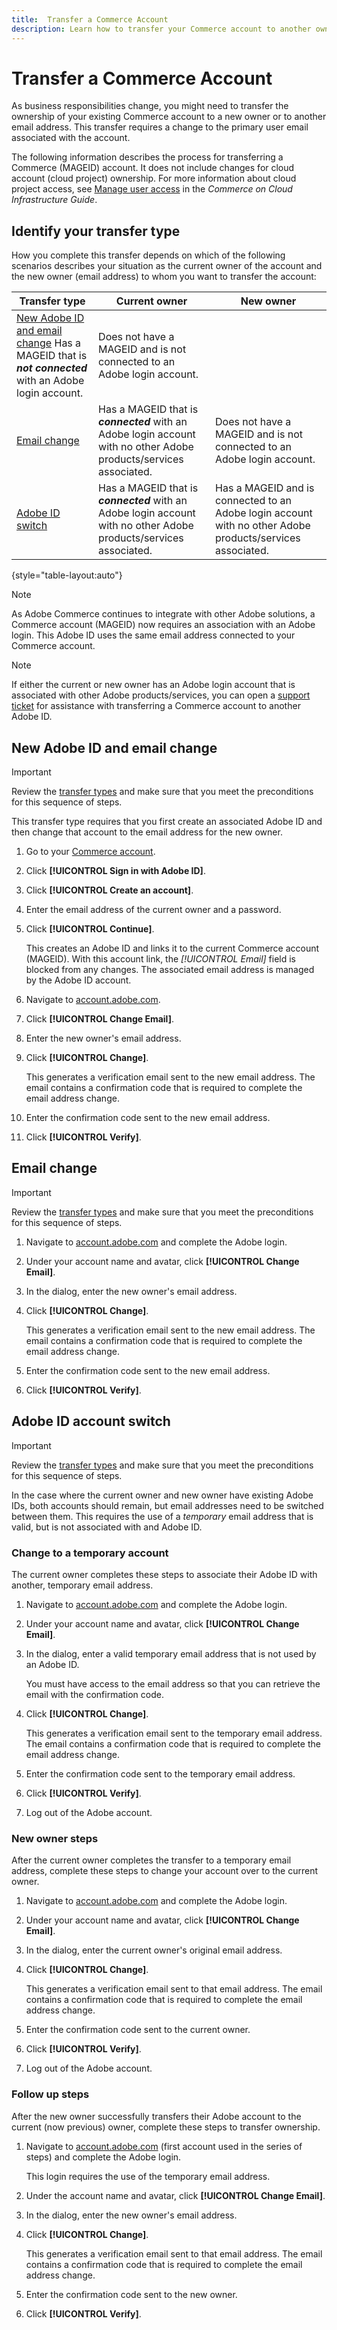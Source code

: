 ```yaml
---
title:  Transfer a Commerce Account
description: Learn how to transfer your Commerce account to another owner or email address.
---
```


# Transfer a Commerce Account

As business responsibilities change, you might need to transfer the ownership of your existing Commerce account to a new owner or to another email address. This transfer requires a change to the primary user email associated with the account. 

The following information describes the process for transferring a Commerce (MAGEID) account. It does not include changes for cloud account (cloud project) ownership. For more information about cloud project access, see [Manage user access](https://experienceleague.adobe.com/docs/commerce-cloud-service/user-guide/project/user-access.html) in the _Commerce on Cloud Infrastructure Guide_.

## Identify your transfer type

How you complete this transfer depends on which of the following scenarios describes your situation as the current owner of the account and the new owner (email address) to whom you want to transfer the account:

| Transfer type | Current owner | New owner |
| ------------- | ------------- | --------- |
| [New Adobe ID and email change](#new-adobe-id-and-email-change) Has a MAGEID that is **_not connected_** with an Adobe login account. | Does not have a MAGEID and is not connected to an Adobe login account. | 
| [Email change](#email-change) | Has a MAGEID that is **_connected_** with an Adobe login account with no other Adobe products/services associated. | Does not have a MAGEID and is not connected to an Adobe login account. |
| [Adobe ID switch](#adobe-id-account-switch) | Has a MAGEID that is **_connected_** with an Adobe login account with no other Adobe products/services associated. | Has a MAGEID and is connected to an Adobe login account with no other Adobe products/services associated. |

{style="table-layout:auto"}

>[!NOTE]
>
>As Adobe Commerce continues to integrate with other Adobe solutions, a Commerce account (MAGEID) now requires an association with an Adobe login. This Adobe ID uses the same email address connected to your Commerce account.

>[!NOTE]
>
>If either the current or new owner has an Adobe login account that is associated with other Adobe products/services, you can open a [support ticket](https://experienceleague.adobe.com/docs/commerce-knowledge-base/kb/help-center-guide/magento-help-center-user-guide.html#submit-ticket) for assistance with transferring a Commerce account to another Adobe ID. 

## New Adobe ID and email change

>[!IMPORTANT]
>
>Review the [transfer types](#identify-your-transfer-type) and make sure that you meet the preconditions for this sequence of steps.

This transfer type requires that you first create an associated Adobe ID and then change that account to the email address for the new owner.

1. Go to your [Commerce account](https://account.magento.com/customer/account/login/).

1. Click **[!UICONTROL Sign in with Adobe ID]**.

1. Click **[!UICONTROL Create an account]**.

1. Enter the email address of the current owner and a password.

1. Click **[!UICONTROL Continue]**.

   This creates an Adobe ID and links it to the current Commerce account (MAGEID). With this account link, the _[!UICONTROL Email]_ field is blocked from any changes. The associated email address is managed by the Adobe ID account.

1. Navigate to [account.adobe.com](https://account.adobe.com/).

1. Click **[!UICONTROL Change Email]**.

1. Enter the new owner's email address.

1. Click **[!UICONTROL Change]**.

   This generates a verification email sent to the new email address. The email contains a confirmation code that is required to complete the email address change.

1. Enter the confirmation code sent to the new email address.

1. Click **[!UICONTROL Verify]**.

## Email change

>[!IMPORTANT]
>
>Review the [transfer types](#identify-your-transfer-type) and make sure that you meet the preconditions for this sequence of steps.

1. Navigate to [account.adobe.com](https://account.adobe.com/) and complete the Adobe login.

1. Under your account name and avatar, click **[!UICONTROL Change Email]**.

1. In the dialog, enter the new owner's email address.

1. Click **[!UICONTROL Change]**.

   This generates a verification email sent to the new email address. The email contains a confirmation code that is required to complete the email address change.

1. Enter the confirmation code sent to the new email address.

1. Click **[!UICONTROL Verify]**.

## Adobe ID account switch

>[!IMPORTANT]
>
>Review the [transfer types](#identify-your-transfer-type) and make sure that you meet the preconditions for this sequence of steps.

In the case where the current owner and new owner have existing Adobe IDs, both accounts should remain, but email addresses need to be switched between them. This requires the use of a _temporary_ email address that is valid, but is not associated with and Adobe ID.

### Change to a temporary account

The current owner completes these steps to associate their Adobe ID with another, temporary email address.

1. Navigate to [account.adobe.com](https://account.adobe.com/) and complete the Adobe login.

1. Under your account name and avatar, click **[!UICONTROL Change Email]**.

1. In the dialog, enter a valid temporary email address that is not used by an Adobe ID.

   You must have access to the email address so that you can retrieve the email with the confirmation code. 

1. Click **[!UICONTROL Change]**.

   This generates a verification email sent to the temporary email address. The email contains a confirmation code that is required to complete the email address change.

1. Enter the confirmation code sent to the temporary email address.

1. Click **[!UICONTROL Verify]**.

1. Log out of the Adobe account.

### New owner steps

After the current owner completes the transfer to a temporary email address, complete these steps to change your account over to the current owner.

1. Navigate to [account.adobe.com](https://account.adobe.com/) and complete the Adobe login.

1. Under your account name and avatar, click **[!UICONTROL Change Email]**.

1. In the dialog, enter the current owner's original email address.

1. Click **[!UICONTROL Change]**.

   This generates a verification email sent to that email address. The email contains a confirmation code that is required to complete the email address change.

1. Enter the confirmation code sent to the current owner.

1. Click **[!UICONTROL Verify]**.

1. Log out of the Adobe account.

### Follow up steps

After the new owner successfully transfers their Adobe account to the current (now previous) owner, complete these steps to transfer ownership.

1. Navigate to [account.adobe.com](https://account.adobe.com/) (first account used in the series of steps) and complete the Adobe login.

   This login requires the use of the temporary email address.

1. Under the account name and avatar, click **[!UICONTROL Change Email]**.

1. In the dialog, enter the new owner's email address.

1. Click **[!UICONTROL Change]**.

   This generates a verification email sent to that email address. The email contains a confirmation code that is required to complete the email address change.

1. Enter the confirmation code sent to the new owner.

1. Click **[!UICONTROL Verify]**.
